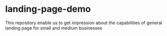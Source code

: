 # landing-page-demo
This repository enable us to get impression about the capabilities of general landing page for small and medium businesses 
